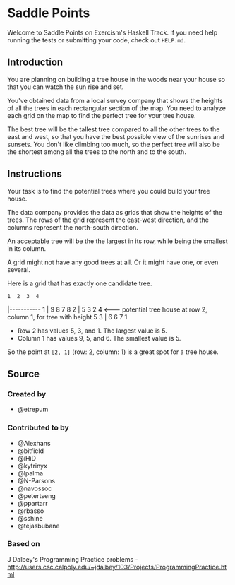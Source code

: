 # Saddle Points

Welcome to Saddle Points on Exercism's Haskell Track.
If you need help running the tests or submitting your code, check out `HELP.md`.

## Introduction

You are planning on building a tree house in the woods near your house so that you can watch the sun rise and set.

You've obtained data from a local survey company that shows the heights of all the trees in each rectangular section of the map.
You need to analyze each grid on the map to find the perfect tree for your tree house.

The best tree will be the tallest tree compared to all the other trees to the east and west, so that you have the best possible view of the sunrises and sunsets.
You don't like climbing too much, so the perfect tree will also be the shortest among all the trees to the north and to the south.

## Instructions

Your task is to find the potential trees where you could build your tree house.

The data company provides the data as grids that show the heights of the trees.
The rows of the grid represent the east-west direction, and the columns represent the north-south direction.

An acceptable tree will be the the largest in its row, while being the smallest in its column.

A grid might not have any good trees at all.
Or it might have one, or even several.

Here is a grid that has exactly one candidate tree.

    1  2  3  4
  |-----------
1 | 9  8  7  8
2 | 5  3  2  4  <--- potential tree house at row 2, column 1, for tree with height 5
3 | 6  6  7  1

- Row 2 has values 5, 3, and 1. The largest value is 5.
- Column 1 has values 9, 5, and 6. The smallest value is 5.

So the point at `[2, 1]` (row: 2, column: 1) is a great spot for a tree house.

## Source

### Created by

- @etrepum

### Contributed to by

- @Alexhans
- @bitfield
- @iHiD
- @kytrinyx
- @lpalma
- @N-Parsons
- @navossoc
- @petertseng
- @ppartarr
- @rbasso
- @sshine
- @tejasbubane

### Based on

J Dalbey's Programming Practice problems - http://users.csc.calpoly.edu/~jdalbey/103/Projects/ProgrammingPractice.html